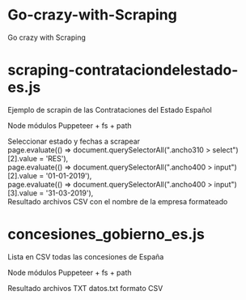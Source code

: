 # Go-crazy-with-Scraping
Go crazy with Scraping
# scraping-contrataciondelestado-es.js
Ejemplo de scrapin de las Contrataciones del Estado Español

Node módulos Puppeteer + fs + path

Seleccionar estado y fechas a scrapear<br>
page.evaluate(() => document.querySelectorAll(".ancho310 > select")[2].value = 'RES'),<br>
page.evaluate(() => document.querySelectorAll(".ancho400 > input")[2].value = '01-01-2019'),<br>
page.evaluate(() => document.querySelectorAll(".ancho400 > input")[3].value = '31-03-2019'),<br>
Resultado archivos CSV con el nombre de la empresa formateado

# concesiones_gobierno_es.js 
Lista en CSV todas las concesiones de España

Node módulos Puppeteer + fs + path

Resultado archivos TXT datos.txt formato CSV



